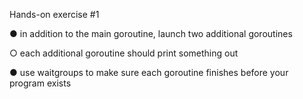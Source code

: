 Hands-on exercise #1

● in addition to the main goroutine, launch two additional goroutines

○ each additional goroutine should print something out

● use waitgroups to make sure each goroutine finishes before your program exists